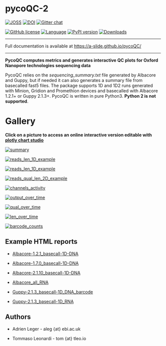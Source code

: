 # pycoQC-2

[![JOSS](http://joss.theoj.org/papers/ea8e08dc950622bdd5d16a65649954aa/status.svg)](http://joss.theoj.org/papers/ea8e08dc950622bdd5d16a65649954aa)
[![DOI](https://zenodo.org/badge/94531811.svg)](https://zenodo.org/badge/latestdoi/94531811)
[![Gitter chat](https://badges.gitter.im/gitterHQ/gitter.png)](https://gitter.im/pycoQC/community?utm_source=share-link&utm_medium=link&utm_campaign=share-link)

[![GitHub license](https://img.shields.io/github/license/a-slide/pycoQC.svg)](https://github.com/a-slide/pycoQC/blob/master/LICENSE)
[![Language](./pictures/language-Python3-brightgreen.svg)](https://www.python.org/)
[![PyPI version](https://badge.fury.io/py/pycoQC.svg)](https://badge.fury.io/py/pycoQC)
[![Downloads](https://pepy.tech/badge/pycoqc)](https://pepy.tech/project/pycoqc)

---

Full documentation is available at https://a-slide.github.io/pycoQC/

---

**PycoQC computes metrics and generates interactive QC plots for Oxford Nanopore technologies sequencing data**

PycoQC relies on the *sequencing_summary.txt* file generated by Albacore and Guppy, but if needed it can also generates a summary file from basecalled fast5 files. The package supports 1D and 1D2 runs generated with Minion, Gridion and Promethion devices and basecalled with Albacore 1.2.1+ or Guppy 2.1.3+. PycoQC is written in pure Python3. **Python 2 is not supported**.

# Gallery

**Click on a picture to access an online interactive version editable with [plotly chart studio](https://plot.ly/online-chart-maker/)**

[![summary](./pictures/summary.gif)](https://plot.ly/~aleg/16/)

[![reads_len_1D_example](./pictures/reads_len_1D.gif)](https://plot.ly/~aleg/2/distribution-of-read-length/)

[![reads_len_1D_example](./pictures/reads_qual_1D.gif)](https://plot.ly/~aleg/66/distribution-of-read-quality-scores/)

[![reads_qual_len_2D_example](./pictures/reads_qual_len_2D.gif)](https://plot.ly/~aleg/3/mean-read-quality-per-sequence-length/)

[![channels_activity](./pictures/channels_activity.gif)](https://plot.ly/~aleg/4/output-per-channel-over-experiment-time/)

[![output_over_time](./pictures/output_over_time.gif)](https://plot.ly/~aleg/5/output-over-experiment-time/)

[![qual_over_time](./pictures/qual_over_time.gif)](https://plot.ly/~aleg/6/mean-read-quality-over-experiment-time/)

[![len_over_time](./pictures/len_over_time.gif)](https://plot.ly/~aleg/28/read-length-over-experiment-time/)

[![barcode_counts](./pictures/barcode_counts.gif)](https://plot.ly/~aleg/7/percentage-of-reads-per-barcode/)

## Example HTML reports

* [Albacore-1.2.1_basecall-1D-DNA](https://a-slide.github.io/pycoQC/demo/data/output/Albacore-1.2.1_basecall-1D-DNA.html)

* [Albacore-1.7.0_basecall-1D-DNA](https://a-slide.github.io/pycoQC/demo/data/output/Albacore-1.7.0_basecall-1D-DNA.html)

* [Albacore-2.1.10_basecall-1D-DNA](https://a-slide.github.io/pycoQC/demo/data/output/Albacore-2.1.10_basecall-1D-DNA.html)

* [Albacore_all_RNA](https://a-slide.github.io/pycoQC/demo/data/output/Albacore_all_RNA.html)

* [Guppy-2.1.3_basecall-1D_DNA_barcode](https://a-slide.github.io/pycoQC/demo/data/output/Guppy-2.1.3_basecall-1D_DNA_barcode.html)

* [Guppy-2.1.3_basecall-1D_RNA](https://a-slide.github.io/pycoQC/demo/data/output/Guppy-2.1.3_basecall-1D_RNA.html)

## Authors

* Adrien Leger - aleg {at} ebi.ac.uk

* Tommaso Leonardi - tom {at} tleo.io
